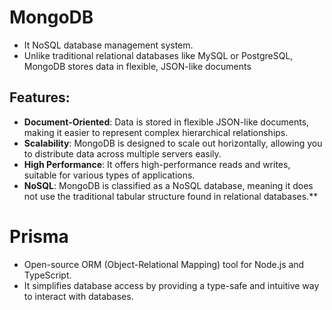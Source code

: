 # MongoDB

- It NoSQL database management system.
- Unlike traditional relational databases like MySQL or PostgreSQL, MongoDB stores data in flexible, JSON-like documents

## Features:

- **Document-Oriented**: Data is stored in flexible JSON-like documents, making it easier to represent complex hierarchical relationships.
- **Scalability**: MongoDB is designed to scale out horizontally, allowing you to distribute data across multiple servers easily.
- **High Performance**: It offers high-performance reads and writes, suitable for various types of applications.
- **NoSQL**: MongoDB is classified as a NoSQL database, meaning it does not use the traditional tabular structure found in relational databases.**

# Prisma

- Open-source ORM (Object-Relational Mapping) tool for Node.js and TypeScript.
- It simplifies database access by providing a type-safe and intuitive way to interact with databases. 